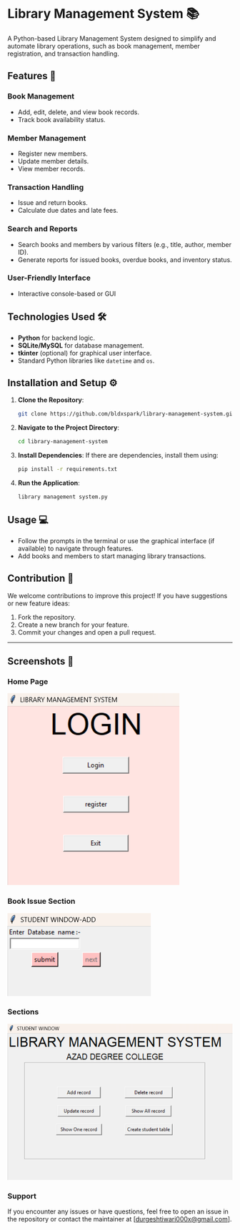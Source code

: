 # Library Management System 📚

A Python-based Library Management System designed to simplify and automate library operations, such as book management, member registration, and transaction handling.

## Features 🚀

### Book Management
- Add, edit, delete, and view book records.
- Track book availability status.

### Member Management
- Register new members.
- Update member details.
- View member records.

### Transaction Handling
- Issue and return books.
- Calculate due dates and late fees.

### Search and Reports
- Search books and members by various filters (e.g., title, author, member ID).
- Generate reports for issued books, overdue books, and inventory status.

### User-Friendly Interface
- Interactive console-based or GUI

## Technologies Used 🛠️

- **Python** for backend logic.
- **SQLite/MySQL** for database management.
- **tkinter** (optional) for graphical user interface.
- Standard Python libraries like `datetime` and `os`.

## Installation and Setup ⚙️

1. **Clone the Repository**:
   ```bash
   git clone https://github.com/bldxspark/library-management-system.git
   ```

2. **Navigate to the Project Directory**:
   ```bash
   cd library-management-system
   ```

3. **Install Dependencies**:
   If there are dependencies, install them using:
   ```bash
   pip install -r requirements.txt
   ```

4. **Run the Application**:
   ```bash
   library management system.py
   ```

## Usage 💻

- Follow the prompts in the terminal or use the graphical interface (if available) to navigate through features.
- Add books and members to start managing library transactions.

## Contribution 🤝

We welcome contributions to improve this project! If you have suggestions or new feature ideas:

1. Fork the repository.
2. Create a new branch for your feature.
3. Commit your changes and open a pull request.

---

## Screenshots 📸

### Home Page
![LOGIN PAGE](login.png)

### Book Issue Section
![Book Issue](database.png)

### Sections 
![Sections](front.png)

### Support
If you encounter any issues or have questions, feel free to open an issue in the repository or contact the maintainer at [durgeshtiwari000x@gmail.com].

